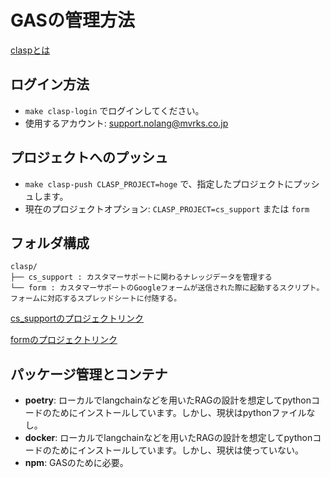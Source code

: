 # GASの管理方法

[claspとは](https://qiita.com/zumi0/items/a4dd6e00cad7ee341d77)

## ログイン方法
- `make clasp-login` でログインしてください。
- 使用するアカウント: support.nolang@mvrks.co.jp

## プロジェクトへのプッシュ
- `make clasp-push CLASP_PROJECT=hoge` で、指定したプロジェクトにプッシュします。
- 現在のプロジェクトオプション: `CLASP_PROJECT=cs_support` または `form`

## フォルダ構成
```
clasp/
├── cs_support : カスタマーサポートに関わるナレッジデータを管理する 
└── form : カスタマーサポートのGoogleフォームが送信された際に起動するスクリプト。フォームに対応するスプレッドシートに付随する。 
```
[cs_supportのプロジェクトリンク](https://script.google.com/home/projects/1tj9tqUJ2w26kF9WsXTp_XPcOcnppT6Teb7Ur7MpC357O4jkETTHg3Adm/edit)

[formのプロジェクトリンク](https://script.google.com/u/0/home/projects/1BuLIRz7PYUq8ybIWX5s7D2AnMx55oxaVPHfoSTArPFSuJ-PV_IqzhNjB/edit)

## パッケージ管理とコンテナ
- **poetry**: ローカルでlangchainなどを用いたRAGの設計を想定してpythonコードのためにインストールしています。しかし、現状はpythonファイルなし。
- **docker**: ローカルでlangchainなどを用いたRAGの設計を想定してpythonコードのためにインストールしています。しかし、現状は使っていない。
- **npm**: GASのために必要。
